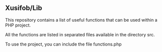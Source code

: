 ## Xusifob/Lib

This repository contains a list of useful functions that can be used within a PHP project.

All the functions are listed in separated files available in the directory src.

To use the project, you can include the file functions.php